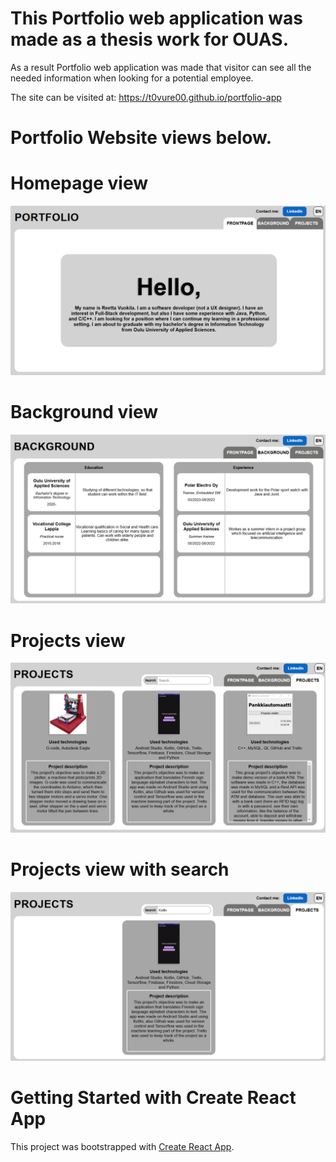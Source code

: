 # This Portfolio web application was made as a thesis work for OUAS.

As a result Portfolio web application was made that visitor can see all the needed information when looking for a potential employee.

The site can be visited at: https://t0vure00.github.io/portfolio-app


# Portfolio Website views below.

# Homepage view
![Homepage](Homepage.png)

# Background view
![Background](Background.png)

# Projects view
![Projects](Projects.png)

# Projects view with search
![Projects w search](Projects_w_search.png)

# Getting Started with Create React App

This project was bootstrapped with [Create React App](https://github.com/facebook/create-react-app).